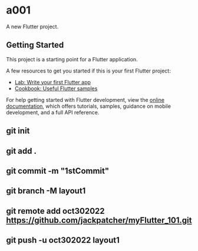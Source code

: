 # a001

A new Flutter project.

## Getting Started

This project is a starting point for a Flutter application.

A few resources to get you started if this is your first Flutter project:

- [Lab: Write your first Flutter app](https://docs.flutter.dev/get-started/codelab)
- [Cookbook: Useful Flutter samples](https://docs.flutter.dev/cookbook)

For help getting started with Flutter development, view the
[online documentation](https://docs.flutter.dev/), which offers tutorials,
samples, guidance on mobile development, and a full API reference.

## git init
## git add .
## git commit -m "1stCommit"
## git branch -M layout1
## git remote add oct302022 https://github.com/jackpatcher/myFlutter_101.git
## git push -u oct302022 layout1
